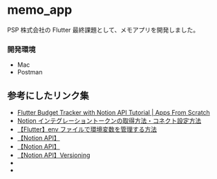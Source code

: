 # memo_app

PSP 株式会社の Flutter 最終課題として、メモアプリを開発しました。

### 開発環境

- Mac
- Postman

## 参考にしたリンク集

- [Flutter Budget Tracker with Notion API Tutorial | Apps From Scratch](https://www.youtube.com/watch?v=3vhWx2LT-SY)
- [Notion インテグレーショントークンの取得方法・コネクト設定方法](https://temp.co.jp/blog/2024-01-21-notion-integration-connect#%E5%8B%95%E7%94%BB%E8%A7%A3%E8%AA%AC)
- [【Flutter】env ファイルで環境変数を管理する方法](https://qiita.com/suga_slj/items/991bca9f241fbfcce111)
- [【Notion API】]()
- [【Notion API】]()
- [【Notion API】Versioning](https://developers.notion.com/reference/versioning)
- []()
- []()
